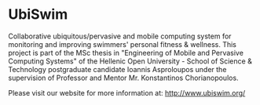 # UbiSwim

Collaborative ubiquitous/pervasive and mobile computing system for monitoring and improving swimmers' personal fitness & wellness. This project is part of the MSc thesis in "Engineering of Mobile and Pervasive Computing Systems" of the Hellenic Open University - School of Science & Technology postgraduate candidate Ioannis Asproloupos under the supervision of Professor and Mentor Mr. Konstantinos Chorianopoulos.

Please visit our website for more information at: http://www.ubiswim.org/